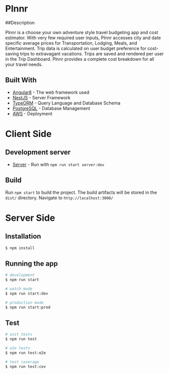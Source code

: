# Plnnr

##Description

Plnnr is a choose your own adventure style travel budgeting app and cost estimator. With very few required user inputs, Plnnr accesses city and date specific average prices for Transportation, Lodging, Meals, and Entertainment. Trip data is calculated on user budget preference for cost-saving trips to extravagant vacations. Trips are saved and rendered per user in the Trip Dashboard. Plnnr provides a complete cost breakdown for all your travel needs.

## Built With
* [Angular8](https://angular.io/) - The web framework used
* [NestJS](https://docs.nestjs.com/) - Server Framework
* [TypeORM](https://typeorm.io/#/) - Query Language and Database Schema
* [PostgreSQL](https://www.postgresql.org/docs/) - Database Management
* [AWS](https://aws.amazon.com/codedeploy/) - Deployment

# Client Side

## Development server
* [Server](https://github.com/agil-os/Server-side) - Run with `npm run start server:dev`

## Build

Run `npm start` to build the project. The build artifacts will be stored in the `dist/` directory. Navigate to `http://localhost:3000/`

# Server Side

## Installation

```bash
$ npm install
```

## Running the app

```bash
# development
$ npm run start

# watch mode
$ npm run start:dev

# production mode
$ npm run start:prod
```

## Test

```bash
# unit tests
$ npm run test

# e2e tests
$ npm run test:e2e

# test coverage
$ npm run test:cov
```